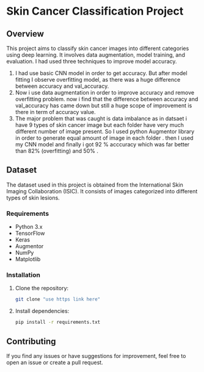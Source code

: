 # Skin Cancer Classification Project

## Overview

This project aims to classify skin cancer images into different categories using deep learning. It involves data augmentation, model training, and evaluation. I had used three techniques to improve model accuracy.
1. I had use basic CNN model in order to get accuracy. But after model fitting I observe overfitting model, as there was a huge difference between accuracy and val_accuracy.
2. Now i use data augmentation in order to improve accuracy and remove overfitting problem. now i find that the difference between accuracy and val_accuracy has came down but still a huge scope of improvement is there in term of accuracy value.
3. The major problem that was caught is data imbalance as in datsaet i have 9 types of skin cancer image but each folder have very much different number of image present. So I used python Augmentor library in order to generate equal amount of image in each folder . then I used my CNN model and finally i got 92 % acccuracy which was far better than 82% (overfitting) and 50% .

## Dataset

The dataset used in this project is obtained from the International Skin Imaging Collaboration (ISIC). It consists of images categorized into different types of skin lesions.

### Requirements

- Python 3.x
- TensorFlow
- Keras
- Augmentor
- NumPy
- Matplotlib

### Installation

1. Clone the repository:

    ```bash
    git clone "use https link here"
    ```

2. Install dependencies:

    ```bash
    pip install -r requirements.txt
    ```

## Contributing

If you find any issues or have suggestions for improvement, feel free to open an issue or create a pull request.


